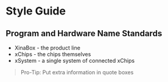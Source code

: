 # Style Guide

## Program and Hardware Name Standards

* XinaBox - the product line
* xChips - the chips themselves
* xSystem - a single system of connected xChips

> Pro-Tip: Put extra information in quote boxes
